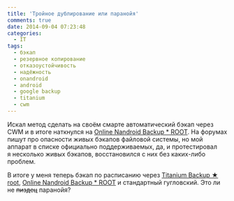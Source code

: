 ```yaml
---
title: 'Тройное дублирование или паранойя'
comments: true
date: 2014-09-04 07:23:48
categories:
  - IT
tags:
  - бэкап
  - резервное копирование
  - отказоустойчивость
  - надёжность
  - onandroid
  - android
  - google backup
  - titanium
  - cwm
---
```


Искал метод сделать на своём смарте автоматический бэкап через CWM и в итоге наткнулся
на <a href="https://play.google.com/store/apps/details?id=com.h3r3t1c.onnandbup">Online Nandroid
Backup \* ROOT</a>. На форумах пишут про опасности живых бэкапов файловой системы, но мой аппарат
в списке официально поддерживаемых, да, и протестировал я несколько живых бэкапов, восстановился
с них без каких-либо проблем.

В итоге у меня теперь бэкап по расписанию через
<a href="https://play.google.com/store/apps/details?id=com.keramidas.TitaniumBackup">Titanium Backup
★ root</a>, <a href="https://play.google.com/store/apps/details?id=com.h3r3t1c.onnandbup">Online
Nandroid Backup \* ROOT</a> и стандартный гугловский. Это ли не <del>пиздец</del> паранойя?
